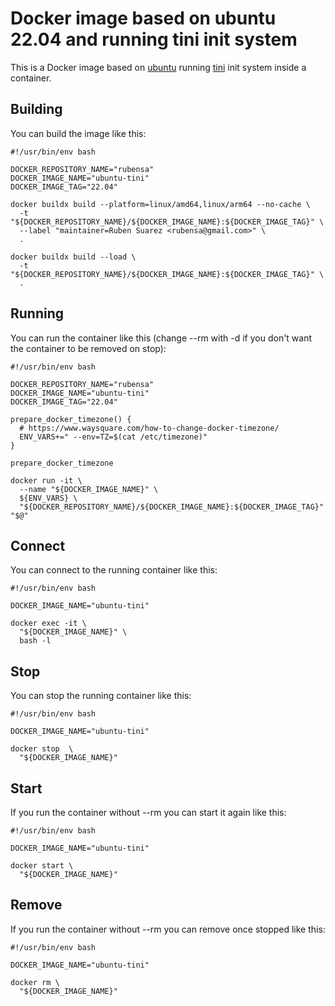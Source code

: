 # Docker image based on ubuntu 22.04 and running tini init system

This is a Docker image based on [ubuntu](https://hub.docker.com/_/ubuntu/) running [tini](https://github.com/krallin/tini) init system inside a container.

## Building

You can build the image like this:

```
#!/usr/bin/env bash

DOCKER_REPOSITORY_NAME="rubensa"
DOCKER_IMAGE_NAME="ubuntu-tini"
DOCKER_IMAGE_TAG="22.04"

docker buildx build --platform=linux/amd64,linux/arm64 --no-cache \
  -t "${DOCKER_REPOSITORY_NAME}/${DOCKER_IMAGE_NAME}:${DOCKER_IMAGE_TAG}" \
  --label "maintainer=Ruben Suarez <rubensa@gmail.com>" \
  .

docker buildx build --load \
  -t "${DOCKER_REPOSITORY_NAME}/${DOCKER_IMAGE_NAME}:${DOCKER_IMAGE_TAG}" \
  .
```

## Running

You can run the container like this (change --rm with -d if you don't want the container to be removed on stop):

```
#!/usr/bin/env bash

DOCKER_REPOSITORY_NAME="rubensa"
DOCKER_IMAGE_NAME="ubuntu-tini"
DOCKER_IMAGE_TAG="22.04"

prepare_docker_timezone() {
  # https://www.waysquare.com/how-to-change-docker-timezone/
  ENV_VARS+=" --env=TZ=$(cat /etc/timezone)"
}

prepare_docker_timezone

docker run -it \
  --name "${DOCKER_IMAGE_NAME}" \
  ${ENV_VARS} \
  "${DOCKER_REPOSITORY_NAME}/${DOCKER_IMAGE_NAME}:${DOCKER_IMAGE_TAG}" "$@"
```

## Connect

You can connect to the running container like this:

```
#!/usr/bin/env bash

DOCKER_IMAGE_NAME="ubuntu-tini"

docker exec -it \
  "${DOCKER_IMAGE_NAME}" \
  bash -l
```

## Stop

You can stop the running container like this:

```
#!/usr/bin/env bash

DOCKER_IMAGE_NAME="ubuntu-tini"

docker stop  \
  "${DOCKER_IMAGE_NAME}"
```

## Start

If you run the container without --rm you can start it again like this:

```
#!/usr/bin/env bash

DOCKER_IMAGE_NAME="ubuntu-tini"

docker start \
  "${DOCKER_IMAGE_NAME}"
```

## Remove

If you run the container without --rm you can remove once stopped like this:

```
#!/usr/bin/env bash

DOCKER_IMAGE_NAME="ubuntu-tini"

docker rm \
  "${DOCKER_IMAGE_NAME}"
```
